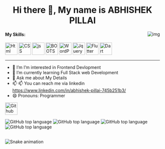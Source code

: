 
<h1 align="center"> Hi there 👋, My name is ABHISHEK PILLAI</h1>


<img align="right" src="https://user-images.githubusercontent.com/96917595/153999700-d4d968db-f3d6-4e27-b1a9-a21264e36eab.png" alt="img">

<h4><b>My Skills:</b></h4>





[<img src='https://user-images.githubusercontent.com/96917595/152837779-2ec60249-35ab-4499-8424-0f1474cdfc85.svg' alt='Html' height='40'>](https://en.wikipedia.org/wiki/HTML)  [<img src='https://user-images.githubusercontent.com/96917595/152838083-82733425-fa7b-4939-b890-201a8a3266fe.svg' alt='CSS' height='40'>](https://en.wikipedia.org/wiki/CSS)  [<img src='https://user-images.githubusercontent.com/96917595/152838388-f756e45c-82f1-434d-802c-292668284c6c.svg' alt='js' height='40'>](https://en.wikipedia.org/wiki/JavaScript)  [<img src='https://user-images.githubusercontent.com/96917595/152838685-215a5119-77ae-4a1e-bf89-13d05c921e98.svg' alt='BOOTSTRAP' height='40'>](https://en.wikipedia.org/wiki/Bootstrap_(front-end_framework))  [<img src='https://user-images.githubusercontent.com/96917595/152838976-d7a81ec0-702a-4c0e-9492-cc9989f55174.svg' alt='WordPress' height='40'>](https://en.wikipedia.org/wiki/WordPress)  [<img src='https://upload.wikimedia.org/wikipedia/en/thumb/9/9e/JQuery_logo.svg/440px-JQuery_logo.svg.png' alt='Jquery' height='40'>](https://en.wikipedia.org/wiki/JQuery)  [<img src='https://user-images.githubusercontent.com/96917595/152839536-067a3094-1c7a-44a7-b0a6-7b8bc05594d7.svg' alt='Flutter' height='40'>](https://en.wikipedia.org/wiki/Flutter_(software))  [<img src='https://user-images.githubusercontent.com/96917595/152839777-f5aba2d5-6ecf-4e2d-b0ae-69cd2cead7bf.svg' alt='Dart' height='40'>](https://en.wikipedia.org/wiki/Dart_(programming_language))

- - - - - - - - - - - - - - - - - - - - - - - - - - - - - - - - - - - - - - - - - - - - - - - - - - - - - - - - - - - - - - 
- 🔭 I’m I’m interested in Frontend Devlopment 
- 🌱 I’m currently learning Full Stack web Development 
- 💬 Ask me about My Details 
- 📫 📫 You can reach me via linkedin https://www.linkedin.com/in/abhishek-pillai-745b251b3/
- 😄 Pronouns: Programmer 


[<img src='https://user-images.githubusercontent.com/96917595/153748797-e8226337-756e-4878-bc6b-1540de28017f.svg' alt='Github' height='40'>](https://github.com/Abhishek-pillai-123)  



<img alt="GitHub top language" src="https://img.shields.io/github/languages/top/proarafat/host"> <img alt="GitHub top language" src="https://img.shields.io/github/languages/top/proarafat/surprise-prank-python"> <img alt="GitHub top language" src="https://img.shields.io/github/languages/top/inmahi/Medical-app">  <img alt="GitHub top language" src="https://img.shields.io/github/languages/top/inmahi/RaffleUp"><br><br><p text align="center">


  
  ![Snake animation](https://github.com/mlarasusan/mlarasusan/blob/output/github-contribution-grid-snake.svg)

